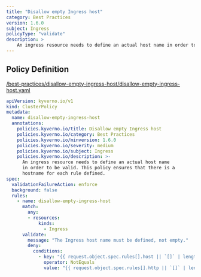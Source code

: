 ```yaml
---
title: "Disallow empty Ingress host"
category: Best Practices
version: 1.6.0
subject: Ingress
policyType: "validate"
description: >
    An ingress resource needs to define an actual host name in order to be valid. This policy ensures that there is a hostname for each rule defined.
---
```


## Policy Definition
<a href="https://github.com/kyverno/policies/raw/main//best-practices/disallow-empty-ingress-host/disallow-empty-ingress-host.yaml" target="-blank">/best-practices/disallow-empty-ingress-host/disallow-empty-ingress-host.yaml</a>

```yaml
apiVersion: kyverno.io/v1
kind: ClusterPolicy
metadata:
  name: disallow-empty-ingress-host
  annotations:
    policies.kyverno.io/title: Disallow empty Ingress host
    policies.kyverno.io/category: Best Practices
    policies.kyverno.io/minversion: 1.6.0
    policies.kyverno.io/severity: medium
    policies.kyverno.io/subject: Ingress
    policies.kyverno.io/description: >-
      An ingress resource needs to define an actual host name
      in order to be valid. This policy ensures that there is a
      hostname for each rule defined.
spec:
  validationFailureAction: enforce
  background: false
  rules:
    - name: disallow-empty-ingress-host
      match:
        any:
        - resources:
            kinds:
              - Ingress
      validate:
        message: "The Ingress host name must be defined, not empty."
        deny:
          conditions:
            - key: "{{ request.object.spec.rules[].host || `[]` | length(@) }}"
              operator: NotEquals
              value: "{{ request.object.spec.rules[].http || `[]` | length(@) }}"
```
